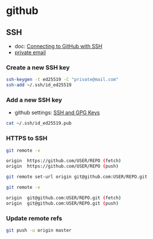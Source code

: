 # github

## SSH

- doc: [Connecting to GitHub with SSH](https://docs.github.com/en/authentication/connecting-to-github-with-ssh)
- [private email](https://github.com/settings/emails)

### Create a new SSH key

```bash
ssh-keygen -t ed25519 -C "private@mail.com"
ssh-add ~/.ssh/id_ed25519
```

### Add a new SSH key

- github settings: [SSH and GPG Keys](https://github.com/settings/keys)

```bash
cat ~/.ssh/id_ed25519.pub
```

### HTTPS to SSH

```bash
git remote -v

origin	https://github.com/USER/REPO (fetch)
origin	https://github.com/USER/REPO (push)
```

```bash
git remote set-url origin git@github.com:USER/REPO.git
```

```bash
git remote -v

origin	git@github.com:USER/REPO.git (fetch)
origin	git@github.com:USER/REPO.git (push)
```

### Update remote refs

```bash
git push -u origin master
```

